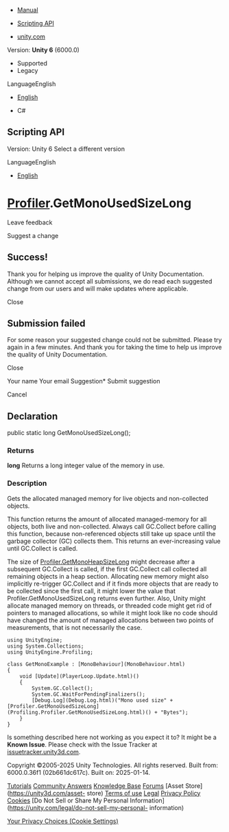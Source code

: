 [ ]()

  * [Manual](../Manual/index.html)
  * [Scripting API](../ScriptReference/index.html)

  * [unity.com](https://unity.com/)

Version: **Unity 6** (6000.0)

  * Supported
  * Legacy

LanguageEnglish

  * [English]()

  * C#

[ ](https://docs.unity3d.com)

## Scripting API

Version: Unity 6 Select a different version

LanguageEnglish

  * [English]()

#  [Profiler](Profiling.Profiler.html).GetMonoUsedSizeLong

Leave feedback

Suggest a change

## Success!

Thank you for helping us improve the quality of Unity Documentation. Although
we cannot accept all submissions, we do read each suggested change from our
users and will make updates where applicable.

Close

## Submission failed

For some reason your suggested change could not be submitted. Please <a>try
again</a> in a few minutes. And thank you for taking the time to help us
improve the quality of Unity Documentation.

Close

Your name Your email Suggestion* Submit suggestion

Cancel

[ ]()

## Declaration

public static long GetMonoUsedSizeLong();

### Returns

**long** Returns a long integer value of the memory in use.

### Description

Gets the allocated managed memory for live objects and non-collected objects.

This function returns the amount of allocated managed-memory for all objects,
both live and non-collected. Always call GC.Collect before calling this
function, because non-referenced objects still take up space until the garbage
collector (GC) collects them. This returns an ever-increasing value until
GC.Collect is called.  
  
The size of
[Profiler.GetMonoHeapSizeLong](Profiling.Profiler.GetMonoHeapSizeLong.html)
might decrease after a subsequent GC.Collect is called, if the first
GC.Collect call collected all remaining objects in a heap section. Allocating
new memory might also implicitly re-trigger GC.Collect and if it finds more
objects that are ready to be collected since the first call, it might lower
the value that Profiler.GetMonoUsedSizeLong returns even further. Also, Unity
might allocate managed memory on threads, or threaded code might get rid of
pointers to managed allocations, so while it might look like no code should
have changed the amount of managed allocations between two points of
measurements, that is not necessarily the case.

    
    
    using UnityEngine;
    using System.Collections;
    using UnityEngine.Profiling;  
      
    class GetMonoExample : [MonoBehaviour](MonoBehaviour.html)
    {
        void [Update](PlayerLoop.Update.html)()
        {
            System.GC.Collect();
            System.GC.WaitForPendingFinalizers();
            [Debug.Log](Debug.Log.html)("Mono used size" + [Profiler.GetMonoUsedSizeLong](Profiling.Profiler.GetMonoUsedSizeLong.html)() + "Bytes");
        }
    }
    

Is something described here not working as you expect it to? It might be a
**Known Issue**. Please check with the Issue Tracker at
[issuetracker.unity3d.com](https://issuetracker.unity3d.com).

Copyright ©2005-2025 Unity Technologies. All rights reserved. Built from:
6000.0.36f1 (02b661dc617c). Built on: 2025-01-14.

[Tutorials](https://unity3d.com/learn) [Community
Answers](https://answers.unity3d.com) [Knowledge
Base](https://support.unity3d.com/hc/en-us)
[Forums](https://forum.unity3d.com) [Asset Store](https://unity3d.com/asset-
store) [Terms of use](https://docs.unity3d.com/Manual/TermsOfUse.html)
[Legal](https://unity.com/legal) [Privacy
Policy](https://unity.com/legal/privacy-policy)
[Cookies](https://unity.com/legal/cookie-policy) [Do Not Sell or Share My
Personal Information](https://unity.com/legal/do-not-sell-my-personal-
information)

[Your Privacy Choices (Cookie Settings)](javascript:void\(0\);)

